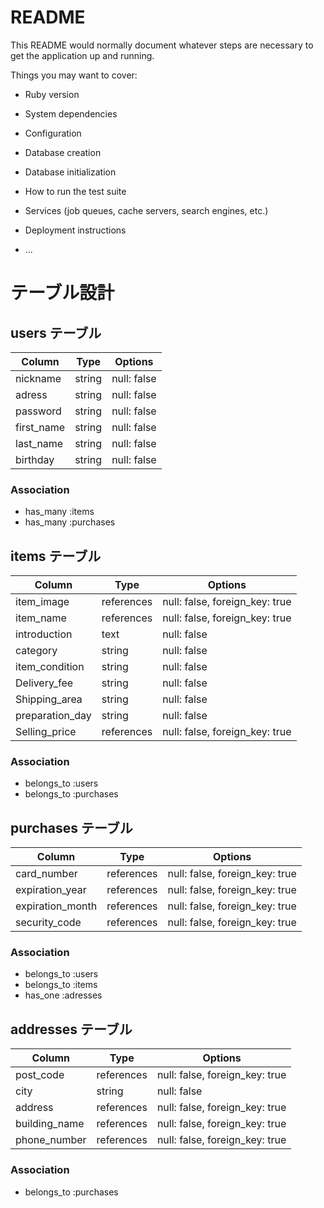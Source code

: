 # README

This README would normally document whatever steps are necessary to get the
application up and running.

Things you may want to cover:

* Ruby version

* System dependencies

* Configuration

* Database creation

* Database initialization

* How to run the test suite

* Services (job queues, cache servers, search engines, etc.)

* Deployment instructions

* ...

# テーブル設計

## users テーブル

| Column     | Type   | Options     |
| ---------- | ------ | ----------- |
| nickname   | string | null: false |
| adress     | string | null: false |
| password   | string | null: false |
| first_name | string | null: false |
| last_name  | string | null: false |
| birthday   | string | null: false |

### Association

- has_many :items
- has_many :purchases

## items テーブル

| Column          | Type       | Options                        |
| --------------- | ---------- | ------------------------------ |
| item_image      | references | null: false, foreign_key: true |
| item_name       | references | null: false, foreign_key: true |
| introduction    | text       | null: false                    |
| category        | string     | null: false                    |
| item_condition  | string     | null: false                    |
| Delivery_fee    | string     | null: false                    |
| Shipping_area   | string     | null: false                    |
| preparation_day | string     | null: false                    |
| Selling_price   | references | null: false, foreign_key: true |

### Association

- belongs_to :users
- belongs_to :purchases

## purchases テーブル

| Column           | Type       | Options                        |
| ---------------- | ---------- | ------------------------------ |
| card_number      | references | null: false, foreign_key: true |
| expiration_year  | references | null: false, foreign_key: true |
| expiration_month | references | null: false, foreign_key: true |
| security_code    | references | null: false, foreign_key: true |

### Association

- belongs_to :users
- belongs_to :items
- has_one    :adresses

## addresses テーブル

| Column        | Type       | Options                        |
| ------------- | ---------- | ------------------------------ |
| post_code     | references | null: false, foreign_key: true |
| city          | string     | null: false                    |
| address       | references | null: false, foreign_key: true |
| building_name | references | null: false, foreign_key: true |
| phone_number  | references | null: false, foreign_key: true |

### Association

- belongs_to :purchases

